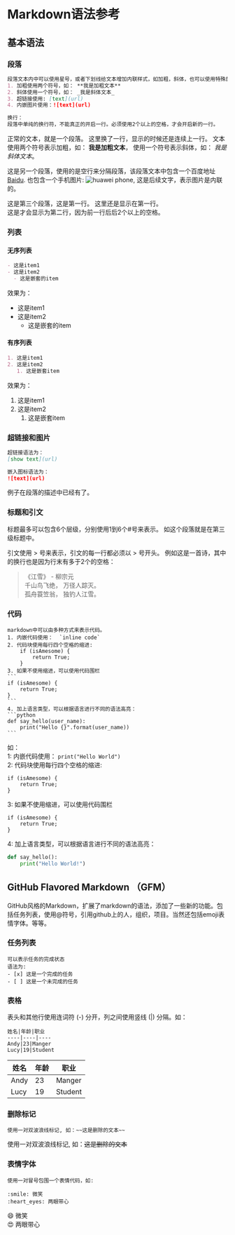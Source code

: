# Markdown语法参考

## 基本语法

### 段落
```markdown
段落文本内中可以使用星号，或者下划线给文本增加内联样式，如加粗，斜体，也可以使用特殊的标记表示超链接，内嵌图片等：
1. 加粗使用两个符号，如： **我是加粗文本**
2. 斜体使用一个符号，如： _我是斜体文本_
3. 超链接使用: [text](url)
4. 内嵌图片使用：![text](url)

换行：
段落中单纯的换行符，不能真正的开启一行。必须使用2个以上的空格，才会开启新的一行。
```

正常的文本，就是一个段落。
这里换了一行，显示的时候还是连续上一行。
文本使用两个符号表示加粗，如： **我是加粗文本**，
使用一个符号表示斜体，如： *我是斜体文本*。

这是另一个段落，使用的是空行来分隔段落，该段落文本中包含一个百度地址[Baidu](http://www.baidu.com).
也包含一个手机图片: ![huawei phone](https://www-file.huawei.com/-/media/corporate/images/home/small-banner/2019/panel-banner.jpg), 这是后续文字，表示图片是内联的。  

这是第三个段落，这是第一行。
这里还是显示在第一行。  
这是才会显示为第二行，因为前一行后后2个以上的空格。


### 列表

#### 无序列表
```markdown
- 这是item1
- 这是item2
  - 这是嵌套的item
```
效果为：
- 这是item1
- 这是item2
  - 这是嵌套的item

#### 有序列表
```markdown
1. 这是item1
2. 这是item2
   1. 这是嵌套item
```
效果为：
1. 这是item1
2. 这是item2
   1. 这是嵌套item

### 超链接和图片
```markdown
超链接语法为：
[show text](url)

嵌入图标语法为：
![text](url)
```
例子在段落的描述中已经有了。

### 标题和引文

标题最多可以包含6个层级，分别使用1到6个#号来表示。
如这个段落就是在第三级标题中。

引文使用 > 号来表示，引文的每一行都必须以 > 号开头。
例如这是一首诗，其中的换行也是因为行末有多于2个的空格：

> 《江雪》 - 柳宗元  
> 千山鸟飞绝， 万径人踪灭。  
> 孤舟蓑笠翁， 独钓人江雪。

### 代码
    markdown中可以由多种方式来表示代码。
    1. 内嵌代码使用：  `inline code`
    2. 代码块使用每行四个空格的缩进:
        if (isAmesome) {
            return True;
        }
    3. 如果不使用缩进，可以使用代码围栏
    ```
    if (isAmesome) {
        return True;
    }
    ```
    4. 加上语言类型，可以根据语言进行不同的语法高亮：
    ```python
    def say_hello(user_name):
        print("Hello {}".format(user_name))
    ```
如：  
1: 内嵌代码使用：  `print("Hello World")`  
2: 代码块使用每行四个空格的缩进:

    if (isAmesome) {
        return True;
    }
3: 如果不使用缩进，可以使用代码围栏
```
if (isAmesome) {
    return True;
}
```
4: 加上语言类型，可以根据语言进行不同的语法高亮：
```python
def say_hello():
    print("Hello World!")
```

## GitHub Flavored Markdown （GFM）
GitHub风格的Markdown，扩展了markdown的语法，添加了一些新的功能。包括任务列表，使用@符号，引用github上的人，组织，项目。当然还包括emoji表情字体。等等。

### 任务列表
```
可以表示任务的完成状态
语法为:
- [x] 这是一个完成的任务
- [ ] 这是一个未完成的任务
```

### 表格
表头和其他行使用连词符 (-) 分开，列之间使用竖线 (|) 分隔。如：
```
姓名|年龄|职业
----|----|----
Andy|23|Manger
Lucy|19|Student
```
姓名|年龄|职业
----|----|----
Andy|23|Manger
Lucy|19|Student

### 删除标记
```
使用一对双波浪线标记, 如：~~这是删除的文本~~
```
使用一对双波浪线标记, 如：~~这是删除的文本~~

### 表情字体
```
使用一对冒号包围一个表情代码，如:

:smile: 微笑
:heart_eyes: 两眼带心
```
:smile: 微笑  
:heart_eyes: 两眼带心
